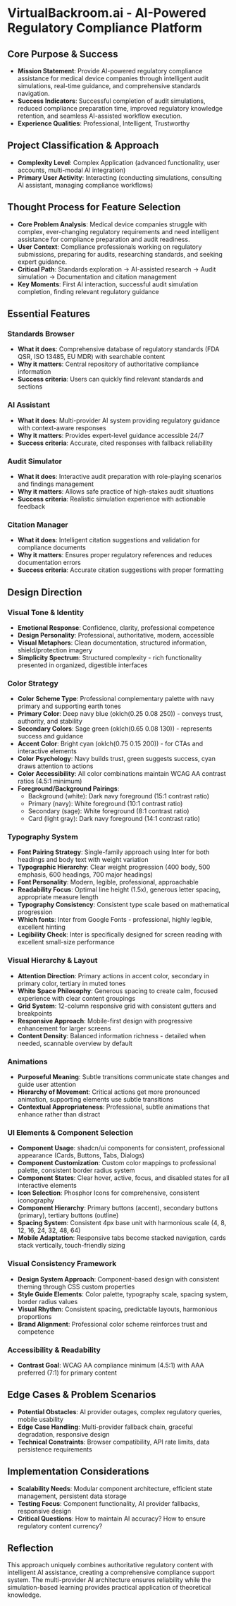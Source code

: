 # VirtualBackroom.ai - AI-Powered Regulatory Compliance Platform

## Core Purpose & Success
- **Mission Statement**: Provide AI-powered regulatory compliance assistance for medical device companies through intelligent audit simulations, real-time guidance, and comprehensive standards navigation.
- **Success Indicators**: Successful completion of audit simulations, reduced compliance preparation time, improved regulatory knowledge retention, and seamless AI-assisted workflow execution.
- **Experience Qualities**: Professional, Intelligent, Trustworthy

## Project Classification & Approach
- **Complexity Level**: Complex Application (advanced functionality, user accounts, multi-modal AI integration)
- **Primary User Activity**: Interacting (conducting simulations, consulting AI assistant, managing compliance workflows)

## Thought Process for Feature Selection
- **Core Problem Analysis**: Medical device companies struggle with complex, ever-changing regulatory requirements and need intelligent assistance for compliance preparation and audit readiness.
- **User Context**: Compliance professionals working on regulatory submissions, preparing for audits, researching standards, and seeking expert guidance.
- **Critical Path**: Standards exploration → AI-assisted research → Audit simulation → Documentation and citation management
- **Key Moments**: First AI interaction, successful audit simulation completion, finding relevant regulatory guidance

## Essential Features

### Standards Browser
- **What it does**: Comprehensive database of regulatory standards (FDA QSR, ISO 13485, EU MDR) with searchable content
- **Why it matters**: Central repository of authoritative compliance information
- **Success criteria**: Users can quickly find relevant standards and sections

### AI Assistant
- **What it does**: Multi-provider AI system providing regulatory guidance with context-aware responses
- **Why it matters**: Provides expert-level guidance accessible 24/7
- **Success criteria**: Accurate, cited responses with fallback reliability

### Audit Simulator
- **What it does**: Interactive audit preparation with role-playing scenarios and findings management
- **Why it matters**: Allows safe practice of high-stakes audit situations
- **Success criteria**: Realistic simulation experience with actionable feedback

### Citation Manager
- **What it does**: Intelligent citation suggestions and validation for compliance documents
- **Why it matters**: Ensures proper regulatory references and reduces documentation errors
- **Success criteria**: Accurate citation suggestions with proper formatting

## Design Direction

### Visual Tone & Identity
- **Emotional Response**: Confidence, clarity, professional competence
- **Design Personality**: Professional, authoritative, modern, accessible
- **Visual Metaphors**: Clean documentation, structured information, shield/protection imagery
- **Simplicity Spectrum**: Structured complexity - rich functionality presented in organized, digestible interfaces

### Color Strategy
- **Color Scheme Type**: Professional complementary palette with navy primary and supporting earth tones
- **Primary Color**: Deep navy blue (oklch(0.25 0.08 250)) - conveys trust, authority, and stability
- **Secondary Colors**: Sage green (oklch(0.65 0.08 130)) - represents success and guidance
- **Accent Color**: Bright cyan (oklch(0.75 0.15 200)) - for CTAs and interactive elements
- **Color Psychology**: Navy builds trust, green suggests success, cyan draws attention to actions
- **Color Accessibility**: All color combinations maintain WCAG AA contrast ratios (4.5:1 minimum)
- **Foreground/Background Pairings**:
  - Background (white): Dark navy foreground (15:1 contrast ratio)
  - Primary (navy): White foreground (10:1 contrast ratio)
  - Secondary (sage): White foreground (8:1 contrast ratio)
  - Card (light gray): Dark navy foreground (14:1 contrast ratio)

### Typography System
- **Font Pairing Strategy**: Single-family approach using Inter for both headings and body text with weight variation
- **Typographic Hierarchy**: Clear weight progression (400 body, 500 emphasis, 600 headings, 700 major headings)
- **Font Personality**: Modern, legible, professional, approachable
- **Readability Focus**: Optimal line height (1.5x), generous letter spacing, appropriate measure length
- **Typography Consistency**: Consistent type scale based on mathematical progression
- **Which fonts**: Inter from Google Fonts - professional, highly legible, excellent hinting
- **Legibility Check**: Inter is specifically designed for screen reading with excellent small-size performance

### Visual Hierarchy & Layout
- **Attention Direction**: Primary actions in accent color, secondary in primary color, tertiary in muted tones
- **White Space Philosophy**: Generous spacing to create calm, focused experience with clear content groupings
- **Grid System**: 12-column responsive grid with consistent gutters and breakpoints
- **Responsive Approach**: Mobile-first design with progressive enhancement for larger screens
- **Content Density**: Balanced information richness - detailed when needed, scannable overview by default

### Animations
- **Purposeful Meaning**: Subtle transitions communicate state changes and guide user attention
- **Hierarchy of Movement**: Critical actions get more pronounced animation, supporting elements use subtle transitions
- **Contextual Appropriateness**: Professional, subtle animations that enhance rather than distract

### UI Elements & Component Selection
- **Component Usage**: shadcn/ui components for consistent, professional appearance (Cards, Buttons, Tabs, Dialogs)
- **Component Customization**: Custom color mappings to professional palette, consistent border radius system
- **Component States**: Clear hover, active, focus, and disabled states for all interactive elements
- **Icon Selection**: Phosphor Icons for comprehensive, consistent iconography
- **Component Hierarchy**: Primary buttons (accent), secondary buttons (primary), tertiary buttons (outline)
- **Spacing System**: Consistent 4px base unit with harmonious scale (4, 8, 12, 16, 24, 32, 48, 64)
- **Mobile Adaptation**: Responsive tabs become stacked navigation, cards stack vertically, touch-friendly sizing

### Visual Consistency Framework
- **Design System Approach**: Component-based design with consistent theming through CSS custom properties
- **Style Guide Elements**: Color palette, typography scale, spacing system, border radius values
- **Visual Rhythm**: Consistent spacing, predictable layouts, harmonious proportions
- **Brand Alignment**: Professional color scheme reinforces trust and competence

### Accessibility & Readability
- **Contrast Goal**: WCAG AA compliance minimum (4.5:1) with AAA preferred (7:1) for primary content

## Edge Cases & Problem Scenarios
- **Potential Obstacles**: AI provider outages, complex regulatory queries, mobile usability
- **Edge Case Handling**: Multi-provider fallback chain, graceful degradation, responsive design
- **Technical Constraints**: Browser compatibility, API rate limits, data persistence requirements

## Implementation Considerations
- **Scalability Needs**: Modular component architecture, efficient state management, persistent data storage
- **Testing Focus**: Component functionality, AI provider fallbacks, responsive design
- **Critical Questions**: How to maintain AI accuracy? How to ensure regulatory content currency?

## Reflection
This approach uniquely combines authoritative regulatory content with intelligent AI assistance, creating a comprehensive compliance support system. The multi-provider AI architecture ensures reliability while the simulation-based learning provides practical application of theoretical knowledge.
